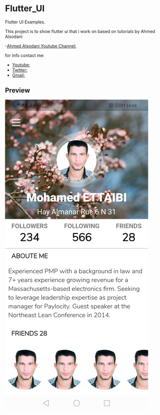 # Flutter_UI

Flutter UI Examples.

This project is to show flutter ui that i work on based on tutorials by Ahmed Alsodani

-[Ahmed Alsodani Youtube Channel: ](https://www.youtube.com/channel/UCOpuLcVZXl8C642cJVAC0VA)

for Info contact me:

- [Youtube:](https://www.youtube.com/channel/UCIM3DO-76kBze4xx1IIv1Jg)
- [Twitter:](https://twitter.com/mohammedettayby)
- [Gmail:](mohammed.ettayby@gmail.com)

## Preview
![Preview](https://github.com/MohaEttaibi/Flutter_UI/blob/profile2/flutter_02.png)

